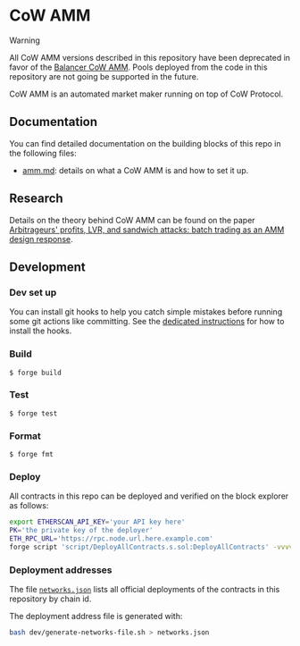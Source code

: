 # CoW AMM

> [!WARNING]
> All CoW AMM versions described in this repository have been deprecated in favor of the [Balancer CoW AMM](https://github.com/defi-wonderland/balancer-v1-amm/).
> Pools deployed from the code in this repository are not going be supported in the future.

CoW AMM is an automated market maker running on top of CoW Protocol.

## Documentation

You can find detailed documentation on the building blocks of this repo in the following files:

- [amm.md](./docs/amm.md): details on what a CoW AMM is and how to set it up.

## Research

Details on the theory behind CoW AMM can be found on the paper [Arbitrageurs' profits, LVR, and sandwich attacks: batch trading as an AMM design response](https://arxiv.org/pdf/2307.02074.pdf).

## Development

### Dev set up

You can install git hooks to help you catch simple mistakes before running some git actions like committing.
See the [dedicated instructions](./dev/hooks/install.md) for how to install the hooks.

### Build

```shell
$ forge build
```

### Test

```shell
$ forge test
```

### Format

```shell
$ forge fmt
```

### Deploy

All contracts in this repo can be deployed and verified on the block explorer as follows:

```sh
export ETHERSCAN_API_KEY='your API key here'
PK='the private key of the deployer'
ETH_RPC_URL='https://rpc.node.url.here.example.com'
forge script 'script/DeployAllContracts.s.sol:DeployAllContracts' -vvvv --rpc-url "$ETH_RPC_URL" --private-key "$PK" --verify --broadcast
```

### Deployment addresses

The file [`networks.json`](./networks.json) lists all official deployments of the contracts in this repository by chain id.

The deployment address file is generated with:
```sh
bash dev/generate-networks-file.sh > networks.json
```
